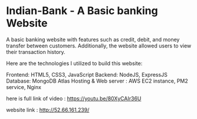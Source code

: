 # Indian-Bank - A Basic banking Website

A basic banking website with features such as credit, debit, and money transfer between customers. Additionally, the website allowed users to view their transaction history.

Here are the technologies I utilized to build this website:

Frontend: HTML5, CSS3, JavaScript
Backend: NodeJS, ExpressJS
Database: MongoDB Atlas
Hosting & Web server : AWS EC2 instance, PM2 service, Nginx

here is full link of video : https://youtu.be/80XyCAIr36U

website link : http://52.66.161.239/
